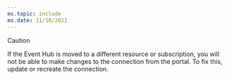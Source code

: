 ```yaml
---
ms.topic: include
ms.date: 11/10/2022
---
```


> [!CAUTION]
> If the Event Hub is moved to a different resource or subscription, you will not be able to make changes to the connection from the portal. To fix this, update or recreate the connection.
